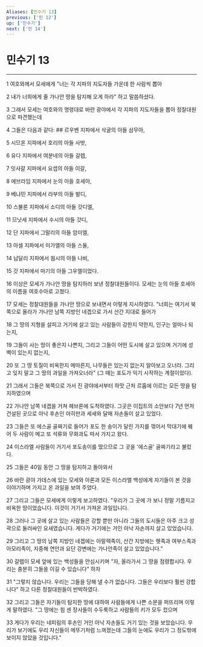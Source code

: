 ```yaml
---
Aliases: [민수기 13]
previous: ['민 12']
up: ['민수기']
next: ['민 14']
---
```

# 민수기 13

***


1 여호와께서 모세에게 "너는 각 지파의 지도자들 가운데 한 사람씩 뽑아 

2 내가 너희에게 줄 가나안 땅을 탐지해 오게 하라" 하고 말씀하셨다. 

3 그래서 모세는 여호와의 명령대로 바란 광야에서 각 지파의 지도자들을 뽑아 정찰대원으로 파견했는데 

4 그들은 다음과 같다: ## 르우벤 지파에서 삭굴의 아들 삼무아, 

5 시므온 지파에서 호리의 아들 사밧, 

6 유다 지파에서 여분네의 아들 갈렙, 

7 잇사갈 지파에서 요셉의 아들 이갈, 

8 에브라임 지파에서 눈의 아들 호세아, 

9 베냐민 지파에서 라부의 아들 발디, 

10 스불론 지파에서 소디의 아들 갓디엘, 

11 므낫세 지파에서 수시의 아들 갓디, 

12 단 지파에서 그말리의 아들 암미엘, 

13 아셀 지파에서 미가엘의 아들 스둘, 

14 납달리 지파에서 웝시의 아들 나비, 

15 갓 지파에서 마기의 아들 그우엘이었다. 

16 이상은 모세가 가나안 땅을 탐지하러 보낸 정찰대원들이다. 모세는 눈의 아들 호세아의 이름을 여호수아로 고쳤다. 

17 모세는 정찰대원들을 가나안 땅으로 보내면서 이렇게 지시하였다. "너희는 여기서 북쪽으로 올라가 가나안 남쪽 지방인 네겝으로 가서 산간 지대로 들어가 

18 그 땅의 지형을 살피고 거기에 살고 있는 사람들이 강한지 약한지, 인구는 얼마나 되는지, 

19 그들이 사는 땅이 좋은지 나쁜지, 그리고 그들이 어떤 도시에 살고 있으며 거기에 성벽이 있는지 없는지, 

20 또 그 땅 토질이 비옥한지 메마른지, 나무들은 있는지 없는지 알아보고 오너라. 그리고 잊지 말고 그 땅의 과일을 가져오너라" (그 때는 포도가 익기 시작하는 계절이었다). 

21 그래서 그들은 북쪽으로 가서 진 광야에서부터 하맛 근처 르홉에 이르는 모든 땅을 탐지하였으며 

22 가나안 남쪽 네겝을 거쳐 헤브론에 도착하였다. 그곳은 이집트의 소안보다 7년 먼저 건설된 곳으로 아낙 후손인 아히만과 세새와 달매 자손들이 살고 있었다. 

23 그들은 또 에스골 골짜기로 들어가 포도 한 송이가 달린 가지를 꺾어서 막대기에 꿰어 두 사람이 메고 또 석류와 무화과도 따서 가지고 왔다. 

24 이스라엘 사람들이 거기서 포도송이를 땄으므로 그 곳을 '에스골' 골짜기라고 불렀다. 

25 그들은 40일 동안 그 땅을 탐지하고 돌아와서 

26 바란 광야 가데스에 있는 모세와 아론과 모든 이스라엘 백성에게 자기들이 본 것을 이야기하며 가지고 온 과일을 보여 주었다. 

27 그리고 그들은 모세에게 이렇게 보고하였다. "우리가 그 곳에 가 보니 정말 기름지고 비옥한 땅이었습니다. 이것이 거기서 가져온 과일입니다. 

28 그러나 그 곳에 살고 있는 사람들은 강할 뿐만 아니라 그들의 도시들은 아주 크고 성곽으로 둘러싸인 요새였습니다. 게다가 거기에는 거인 아낙 자손까지 살고 있었습니다. 

29 그리고 그 땅의 남쪽 지방인 네겝에는 아말렉족이, 산간 지방에는 헷족과 여부스족과 아모리족이, 지중해 연안과 요단 강변에는 가나안족이 살고 있었습니다." 

30 갈렙이 모세 앞에 있는 백성들을 안심시키며 "자, 올라가서 그 땅을 점령합시다. 우리는 충분히 그들을 이길 수 있습니다" 하자 

31 "그렇지 않습니다. 우리는 그들을 당해 낼 수가 없습니다. 그들은 우리보다 훨씬 강합니다" 하고 다른 정찰대원들이 반박하였다. 

32 그리고 그들은 자기들이 탐지한 땅에 대하여 사람들에게 나쁜 소문을 퍼뜨리며 이렇게 말하였다. "그 땅에는 힘 센 장사들이 수두룩하고 사람들의 키가 모두 컸으며 

33 게다가 우리는 네피림의 후손인 거인 아낙 자손들도 거기 있는 것을 보았습니다. 우리가 보기에도 우리 자신들이 메뚜기처럼 느껴졌는데 그들의 눈에도 우리가 그 정도밖에 보이지 않았을 것입니다."
